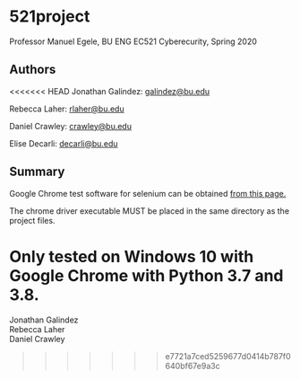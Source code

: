 # 521project
Professor Manuel Egele, BU ENG EC521 Cyberecurity, Spring 2020
## Authors
<<<<<<< HEAD
Jonathan Galindez: galindez@bu.edu

Rebecca Laher: rlaher@bu.edu

Daniel Crawley: crawley@bu.edu

Elise Decarli: decarli@bu.edu

## Summary

Google Chrome test software for selenium can be obtained [from this page.](https://sites.google.com/a/chromium.org/chromedriver/downloads)

The chrome driver executable MUST be placed in the same directory as the project files.

Only tested on Windows 10 with Google Chrome with Python 3.7 and 3.8.
=======
Jonathan Galindez  
Rebecca Laher  
Daniel Crawley
>>>>>>> e7721a7ced5259677d0414b787f0640bf67e9a3c
